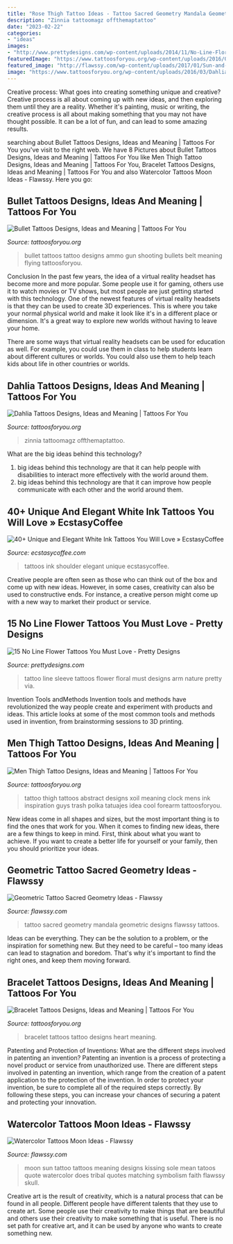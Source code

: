 ```yaml
---
title: "Rose Thigh Tattoo Ideas - Tattoo Sacred Geometry Mandala Geometric Designs Flawssy Tattoos"
description: "Zinnia tattoomagz offthemaptattoo"
date: "2023-02-22"
categories:
- "ideas"
images:
- "http://www.prettydesigns.com/wp-content/uploads/2014/11/No-Line-Floral-Sleeve-Tattoo.jpg"
featuredImage: "https://www.tattoosforyou.org/wp-content/uploads/2016/03/Dahlia-Tattoo.jpg"
featured_image: "http://flawssy.com/wp-content/uploads/2017/01/Sun-and-Moon-Tattoo-with-Quote.jpg"
image: "https://www.tattoosforyou.org/wp-content/uploads/2016/03/Dahlia-Tattoo.jpg"
---
```



Creative process: What goes into creating something unique and creative?
Creative process is all about coming up with new ideas, and then exploring them until they are a reality. Whether it's painting, music or writing, the creative process is all about making something that you may not have thought possible. It can be a lot of fun, and can lead to some amazing results.

	

		
searching about Bullet Tattoos Designs, Ideas and Meaning | Tattoos For You you've visit to the right web. We have 8 Pictures about Bullet Tattoos Designs, Ideas and Meaning | Tattoos For You like Men Thigh Tattoo Designs, Ideas and Meaning | Tattoos For You, Bracelet Tattoos Designs, Ideas and Meaning | Tattoos For You and also Watercolor Tattoos Moon Ideas - Flawssy. Here you go:
		
    
## Bullet Tattoos Designs, Ideas And Meaning | Tattoos For You

<img loading=lazy src="https://www.tattoosforyou.org/wp-content/uploads/2016/03/Bullet-Tattoos-Images.jpg" onerror="this.onerror=null;this.src='https://tse1.mm.bing.net/th?id=OIP.e7uGnuqLUI2OKpKT9i9bKgAAAA&amp;pid=15.1';" alt="Bullet Tattoos Designs, Ideas and Meaning | Tattoos For You">

_Source: tattoosforyou.org_

>bullet tattoos tattoo designs ammo gun shooting bullets belt meaning flying tattoosforyou. 

	

Conclusion
In the past few years, the idea of a virtual reality headset has become more and more popular. Some people use it for gaming, others use it to watch movies or TV shows, but most people are just getting started with this technology. 
One of the newest features of virtual reality headsets is that they can be used to create 3D experiences. This is where you take your normal physical world and make it look like it's in a different place or dimension. It's a great way to explore new worlds without having to leave your home. 

There are some ways that virtual reality headsets can be used for education as well. For example, you could use them in class to help students learn about different cultures or worlds. You could also use them to help teach kids about life in other countries or worlds.

    
## Dahlia Tattoos Designs, Ideas And Meaning | Tattoos For You

<img loading=lazy src="https://www.tattoosforyou.org/wp-content/uploads/2016/03/Dahlia-Tattoo.jpg" onerror="this.onerror=null;this.src='https://tse3.mm.bing.net/th?id=OIP.6o9b_E96gyjk3XBu8lC3xwAAAA&amp;pid=15.1';" alt="Dahlia Tattoos Designs, Ideas and Meaning | Tattoos For You">

_Source: tattoosforyou.org_

>zinnia tattoomagz offthemaptattoo. 

	

What are the big ideas behind this technology?
1. big ideas behind this technology are that it can help people with disabilities to interact more effectively with the world around them.
2. big ideas behind this technology are that it can improve how people communicate with each other and the world around them.

    
## 40+ Unique And Elegant White Ink Tattoos You Will Love » EcstasyCoffee

<img loading=lazy src="https://i2.wp.com/www.ecstasycoffee.com/wp-content/uploads/2016/10/Rose-Gripped-Shoulder.jpg" onerror="this.onerror=null;this.src='https://tse3.mm.bing.net/th?id=OIP.Mj5bMmylK6tIckox8CjY2wHaJ4&amp;pid=15.1';" alt="40+ Unique and Elegant White Ink Tattoos You Will Love » EcstasyCoffee">

_Source: ecstasycoffee.com_

>tattoos ink shoulder elegant unique ecstasycoffee. 

	

Creative people are often seen as those who can think out of the box and come up with new ideas. However, in some cases, creativity can also be used to constructive ends. For instance, a creative person might come up with a new way to market their product or service.

    
## 15 No Line Flower Tattoos You Must Love - Pretty Designs

<img loading=lazy src="http://www.prettydesigns.com/wp-content/uploads/2014/11/No-Line-Floral-Sleeve-Tattoo.jpg" onerror="this.onerror=null;this.src='https://tse2.mm.bing.net/th?id=OIP.ziFlghRtHhLjqZAFk5K5gQAAAA&amp;pid=15.1';" alt="15 No Line Flower Tattoos You Must Love - Pretty Designs">

_Source: prettydesigns.com_

>tattoo line sleeve tattoos flower floral must designs arm nature pretty via. 

	

Invention Tools andMethods
Invention tools and methods have revolutionized the way people create and experiment with products and ideas. This article looks at some of the most common tools and methods used in invention, from brainstorming sessions to 3D printing.

    
## Men Thigh Tattoo Designs, Ideas And Meaning | Tattoos For You

<img loading=lazy src="https://www.tattoosforyou.org/wp-content/uploads/2017/10/Thigh-Tattoo-Men.jpg" onerror="this.onerror=null;this.src='https://tse4.mm.bing.net/th?id=OIP.uw6wLuceONQHeUHAw4IldwHaJ4&amp;pid=15.1';" alt="Men Thigh Tattoo Designs, Ideas and Meaning | Tattoos For You">

_Source: tattoosforyou.org_

>tattoo thigh tattoos abstract designs xoil meaning clock mens ink inspiration guys trash polka tatuajes idea cool forearm tattoosforyou. 

	

New ideas come in all shapes and sizes, but the most important thing is to find the ones that work for you. When it comes to finding new ideas, there are a few things to keep in mind. First, think about what you want to achieve. If you want to create a better life for yourself or your family, then you should prioritize your ideas.

    
## Geometric Tattoo Sacred Geometry Ideas - Flawssy

<img loading=lazy src="http://flawssy.com/wp-content/uploads/2016/12/Sacred-Geometry-Mandala-Tattoo-Designs.jpg" onerror="this.onerror=null;this.src='https://tse2.mm.bing.net/th?id=OIP.XwkrIvyUls8Q1h7tNDNQKgHaPA&amp;pid=15.1';" alt="Geometric Tattoo Sacred Geometry Ideas - Flawssy">

_Source: flawssy.com_

>tattoo sacred geometry mandala geometric designs flawssy tattoos. 

	

Ideas can be everything. They can be the solution to a problem, or the inspiration for something new. But they need to be careful – too many ideas can lead to stagnation and boredom. That's why it's important to find the right ones, and keep them moving forward.

    
## Bracelet Tattoos Designs, Ideas And Meaning | Tattoos For You

<img loading=lazy src="https://www.tattoosforyou.org/wp-content/uploads/2016/03/Heart-Bracelet-Tattoo.jpg" onerror="this.onerror=null;this.src='https://tse2.mm.bing.net/th?id=OIP.ptT5eeHNUQR-eGROyrPWOQHaJ3&amp;pid=15.1';" alt="Bracelet Tattoos Designs, Ideas and Meaning | Tattoos For You">

_Source: tattoosforyou.org_

>bracelet tattoos tattoo designs heart meaning. 

	

Patenting and Protection of Inventions: What are the different steps involved in patenting an invention?
Patenting an invention is a process of protecting a novel product or service from unauthorized use. There are different steps involved in patenting an invention, which range from the creation of a patent application to the protection of the invention. In order to protect your invention, be sure to complete all of the required steps correctly. By following these steps, you can increase your chances of securing a patent and protecting your innovation.

    
## Watercolor Tattoos Moon Ideas - Flawssy

<img loading=lazy src="http://flawssy.com/wp-content/uploads/2017/01/Sun-and-Moon-Tattoo-with-Quote.jpg" onerror="this.onerror=null;this.src='https://tse3.mm.bing.net/th?id=OIP.Lzdl337t3Oo1wfN-XZYkiwHaJ3&amp;pid=15.1';" alt="Watercolor Tattoos Moon Ideas - Flawssy">

_Source: flawssy.com_

>moon sun tattoo tattoos meaning designs kissing sole mean tatoos quote watercolor does tribal quotes matching symbolism faith flawssy skull. 

	

Creative art is the result of creativity, which is a natural process that can be found in all people. Different people have different talents that they use to create art. Some people use their creativity to make things that are beautiful and others use their creativity to make something that is useful. There is no set path for creative art, and it can be used by anyone who wants to create something new.


